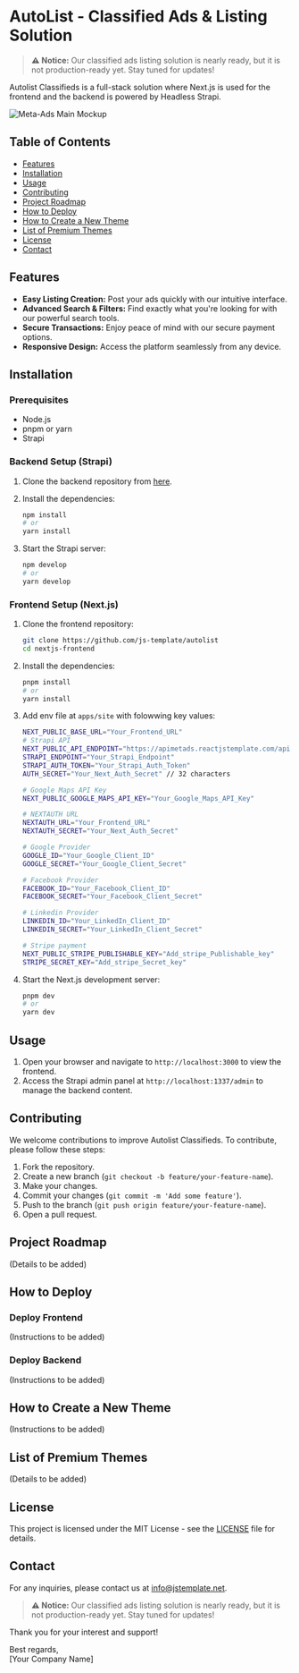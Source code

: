 # AutoList - Classified Ads & Listing Solution

> **:warning: Notice:** Our classified ads listing solution is nearly ready, but it is not production-ready yet. Stay tuned for updates!

Autolist Classifieds is a full-stack solution where Next.js is used for the frontend and the backend is powered by Headless Strapi.

![Meta-Ads Main Mockup](https://github.com/js-template/autolist/assets/6657014/a0d5e636-916b-44e7-938a-f9c883b169fd)

## Table of Contents
- [Features](#features)
- [Installation](#installation)
- [Usage](#usage)
- [Contributing](#contributing)
- [Project Roadmap](#project-roadmap)
- [How to Deploy](#how-to-deploy)
- [How to Create a New Theme](#how-to-create-a-new-theme)
- [List of Premium Themes](#list-of-premium-themes)
- [License](#license)
- [Contact](#contact)

## Features

- **Easy Listing Creation:** Post your ads quickly with our intuitive interface.
- **Advanced Search & Filters:** Find exactly what you're looking for with our powerful search tools.
- **Secure Transactions:** Enjoy peace of mind with our secure payment options.
- **Responsive Design:** Access the platform seamlessly from any device.

## Installation

### Prerequisites

- Node.js
- pnpm or yarn
- Strapi

### Backend Setup (Strapi)

1. Clone the backend repository from [here](https://github.com/js-template/Autolist_backend).

2. Install the dependencies:
    ```bash
    npm install
    # or
    yarn install
    ```

3. Start the Strapi server:
    ```bash
    npm develop
    # or
    yarn develop
    ```

### Frontend Setup (Next.js)

1. Clone the frontend repository:
    ```bash
    git clone https://github.com/js-template/autolist
    cd nextjs-frontend
    ```

2. Install the dependencies:
    ```bash
    pnpm install
    # or
    yarn install
    ```
3. Add env file at `apps/site` with folowwing key values:
    ```bash
    NEXT_PUBLIC_BASE_URL="Your_Frontend_URL"
    # Strapi API
    NEXT_PUBLIC_API_ENDPOINT="https://apimetads.reactjstemplate.com/api/v1"
    STRAPI_ENDPOINT="Your_Strapi_Endpoint"
    STRAPI_AUTH_TOKEN="Your_Strapi_Auth_Token"
    AUTH_SECRET="Your_Next_Auth_Secret" // 32 characters

    # Google Maps API Key
    NEXT_PUBLIC_GOOGLE_MAPS_API_KEY="Your_Google_Maps_API_Key"
    
    # NEXTAUTH URL
    NEXTAUTH_URL="Your_Frontend_URL"
    NEXTAUTH_SECRET="Your_Next_Auth_Secret"
    
    # Google Provider
    GOOGLE_ID="Your_Google_Client_ID"
    GOOGLE_SECRET="Your_Google_Client_Secret"
    
    # Facebook Provider
    FACEBOOK_ID="Your_Facebook_Client_ID"
    FACEBOOK_SECRET="Your_Facebook_Client_Secret"

    # Linkedin Provider
    LINKEDIN_ID="Your_LinkedIn_Client_ID"
    LINKEDIN_SECRET="Your_LinkedIn_Client_Secret"
    
    # Stripe payment 
    NEXT_PUBLIC_STRIPE_PUBLISHABLE_KEY="Add_stripe_Publishable_key"
    STRIPE_SECRET_KEY="Add_stripe_Secret_key"
    ```

    

3. Start the Next.js development server:
    ```bash
    pnpm dev
    # or
    yarn dev
    ```

## Usage

1. Open your browser and navigate to `http://localhost:3000` to view the frontend.
2. Access the Strapi admin panel at `http://localhost:1337/admin` to manage the backend content.

## Contributing

We welcome contributions to improve Autolist Classifieds. To contribute, please follow these steps:

1. Fork the repository.
2. Create a new branch (`git checkout -b feature/your-feature-name`).
3. Make your changes.
4. Commit your changes (`git commit -m 'Add some feature'`).
5. Push to the branch (`git push origin feature/your-feature-name`).
6. Open a pull request.

## Project Roadmap

(Details to be added)

## How to Deploy

### Deploy Frontend

(Instructions to be added)

### Deploy Backend

(Instructions to be added)

## How to Create a New Theme

(Instructions to be added)

## List of Premium Themes

(Details to be added)

## License

This project is licensed under the MIT License - see the [LICENSE](LICENSE) file for details.

## Contact

For any inquiries, please contact us at [info@jstemplate.net](info@jstemplate.net).

> **:warning: Notice:** Our classified ads listing solution is nearly ready, but it is not production-ready yet. Stay tuned for updates!

Thank you for your interest and support!

Best regards,  
[Your Company Name]



